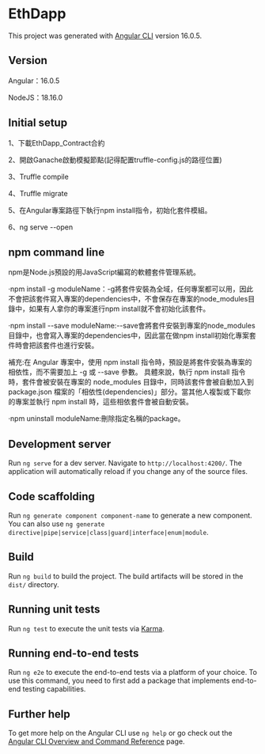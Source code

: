 # EthDapp
This project was generated with [Angular CLI](https://github.com/angular/angular-cli) version 16.0.5.

## Version
Angular：16.0.5

NodeJS：18.16.0

## Initial setup
1、下載EthDapp_Contract合約

2、開啟Ganache啟動模擬節點(記得配置truffle-config.js的路徑位置)

3、Truffle compile

4、Truffle migrate

5、在Angular專案路徑下執行npm install指令，初始化套件模組。

6、ng serve --open

## npm command line
npm是Node.js預設的用JavaScript編寫的軟體套件管理系統。

·npm install -g moduleName：-g將套件安裝為全域，任何專案都可以用，因此不會把該套件寫入專案的dependencies中，不會保存在專案的node_modules目錄中，如果有人拿你的專案進行npm install就不會初始化該套件。

·npm install --save moduleName:--save會將套件安裝到專案的node_modules目錄中，也會寫入專案的dependencies中，因此當在做npm install初始化專案套件時會把該套件也進行安裝。

補充:在 Angular 專案中，使用 npm install 指令時，預設是將套件安裝為專案的相依性，而不需要加上 -g 或 --save 參數。
具體來說，執行 npm install 指令時，套件會被安裝在專案的 node_modules 目錄中，同時該套件會被自動加入到 package.json 檔案的「相依性(dependencies)」部分。當其他人複製或下載你的專案並執行 npm install 時，這些相依套件會被自動安裝。

·npm uninstall moduleName:刪除指定名稱的package。

## Development server

Run `ng serve` for a dev server. Navigate to `http://localhost:4200/`. The application will automatically reload if you change any of the source files.

## Code scaffolding

Run `ng generate component component-name` to generate a new component. You can also use `ng generate directive|pipe|service|class|guard|interface|enum|module`.

## Build

Run `ng build` to build the project. The build artifacts will be stored in the `dist/` directory.

## Running unit tests

Run `ng test` to execute the unit tests via [Karma](https://karma-runner.github.io).

## Running end-to-end tests

Run `ng e2e` to execute the end-to-end tests via a platform of your choice. To use this command, you need to first add a package that implements end-to-end testing capabilities.

## Further help

To get more help on the Angular CLI use `ng help` or go check out the [Angular CLI Overview and Command Reference](https://angular.io/cli) page.
